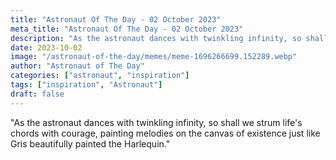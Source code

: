 ```yaml
---
title: "Astronaut Of The Day - 02 October 2023"
meta_title: "Astronaut Of The Day - 02 October 2023"
description: "As the astronaut dances with twinkling infinity, so shall we strum life's chords with courage, painting melodies on the canvas of existence just like Gris beautifully painted the Harlequin."
date: 2023-10-02
image: "/astronaut-of-the-day/memes/meme-1696266699.152289.webp"
author: "Astronaut of The Day"
categories: ["astronaut", "inspiration"]
tags: ["inspiration", "Astronaut"]
draft: false
---
```

"As the astronaut dances with twinkling infinity, so shall we strum life's chords with courage, painting melodies on the canvas of existence just like Gris beautifully painted the Harlequin."
        